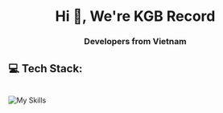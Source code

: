 <h1 align="center">Hi 👋, We're KGB Record</h1>
<h3 align="center">Developers from Vietnam</h3>

## 💻 Tech Stack:
\
![My Skills](https://skillicons.dev/icons?i=nodejs,js,ts,java,python,opencv,cs,docker,postman,git,mongo,express,nest,mysql,graphql,vscode,md,supabase,bots,gcp,postgres,prisma,kafka,nginx,redis,next,react,html,css,jquery,bootstrap,tailwind)
